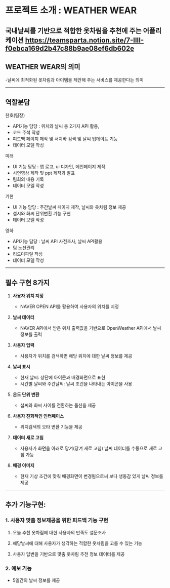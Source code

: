 #          프로젝트 소개 : **WEATHER WEAR**           
국내날씨를 기반으로 적합한 옷차림을 추천에 주는 어플리케이션 
https://teamsparta.notion.site/7-IIII-f0ebca169d2b47c88b9ae08ef6db602e
------

 ## WEATHER WEAR의 의미 ##
-날씨에 최적화된 옷차림과 아이템을 제안해 주는 서비스를 제공한다는 의미  

------

## 역할분담

찬호(팀장) 
- API기능 담당 : 위치와 날씨 총 2가지 API 활용, 
- 코드 주석 작성
- 피드백 페이지 제작 및 서치바 검색 및 날씨 업데이트 기능
- 데이터 모델 작성 

미래 
- UI 기능 담당 : 앱 로고, ui 디자인, 메인페이지 제작 
- 시연영상 제작 및 ppt 제작과 발표 
- 팀회의 내용 기록
- 데이터 모델 작성

기현 
-  UI 기능 담당 : 주간날씨 페이지 제작, 날씨와 옷차림 정보 제공
-  섭시와 화씨 단위변환 기능 구현
-  데이터 모델 작성

영하
-  API기능 담당 : 날씨 API 사전조사, 날씨 API활용
-  팀 노션관리
-  리드미파일 작성
-  데이터 모델 작성
------


## 필수 구현 8가지

1. **사용자 위치 지정**
   - NAVER OPEN API를 활용하여 사용자의 위치를 지정

2. **날씨 데이터**
   - NAVER API에서 받은 위치 출력값을 기반으로 OpenWeather API에서 날씨 정보를 출력

3. **사용자 입력**
   - 사용자가 위치를 검색하면 해당 위치에 대한 날씨 정보를 제공

4. **날씨 표시**
   - 현재 날씨: 상단에 아이콘과 배경화면으로 표현
   - 시간별 날씨와 주간날씨: 날씨 조건을 나타내는 아이콘을 사용

5. **온도 단위 변환**
   - 섭씨와 화씨 사이를 전환하는 옵션을 제공

6. **사용자 친화적인 인터페이스**
   - 위치검색의 오타 변환 기능을 제공

7. **데이터 새로 고침**
   - 사용자가 화면을 아래로 당겨(당겨 새로 고침) 날씨 데이터를 수동으로 새로 고침 가능

8. **배경 이미지**
   - 현재 기상 조건에 맞춰 배경화면이 변경됨으로써 보다 생동감 있게 날씨 정보를 제공

------
   
## 추가 기능구현:  


### 1. 사용자 맞춤 정보제공을 위한 피드백 기능 구현

   1) 오늘 추천 옷차림에 대한 사용자의 만족도 설문조사
   
   2) 해당날씨에 대해 사용자가 생각하는 적합한 옷차림을 고를 수 있는 기능
   
   3) 사용자 답변을 기반으로 맟춤 옷차림 추천 정보 데이터를 제공 
      
### 2. 예보 기능
   - 5일간의 날씨 정보를 제공 
     


